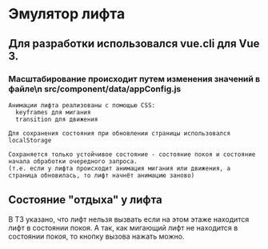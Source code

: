 # Эмулятор лифта

## Для разработки использовался vue.cli для Vue 3. 
### Масштабирование происходит путем изменения значений в файле\n src/component/data/appConfig.js

```
Анимации лифта реализованы с помощью CSS:
  keyframes для мигания
  transition для движения
```

```
Для сохранения состояния при обновлении страницы использовался localStorage

Сохраняется только устойчивое состояние - состояние покоя и состояние начала обработки очередного запроса.
(т.е. если у лифта происходит анимация мигания или движения, а страница обновилась, то лифт начнёт анимацию заново)
 ```
## Состояние "отдыха" у лифта
В ТЗ указано, что лифт нельзя вызвать если на этом этаже находится лифт в состоянии покоя.
А так, как мигающий лифт не находится в состоянии покоя, то кнопку вызова нажать можно.
 
